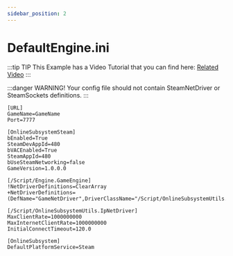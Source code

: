 ```yaml
---
sidebar_position: 2
---
```


# DefaultEngine.ini

:::tip TIP
This Example has a Video Tutorial that you can find here: [Related Video](../../videos/dedicated-server.mdx)
:::

:::danger WARNING!
Your config file should not contain SteamNetDriver or SteamSockets definitions.
:::

```
[URL]
GameName=GameName
Port=7777

[OnlineSubsystemSteam]
bEnabled=True
SteamDevAppId=480
bVACEnabled=True
SteamAppId=480
bUseSteamNetworking=false 
GameVersion=1.0.0.0

[/Script/Engine.GameEngine]
!NetDriverDefinitions=ClearArray
+NetDriverDefinitions=(DefName="GameNetDriver",DriverClassName="/Script/OnlineSubsystemUtils.IpNetDriver",DriverClassNameFallback="/Script/OnlineSubsystemUtils.IpNetDriver")

[/Script/OnlineSubsystemUtils.IpNetDriver]
MaxClientRate=1000000000 
MaxInternetClientRate=1000000000
InitialConnectTimeout=120.0  

[OnlineSubsystem]
DefaultPlatformService=Steam 
```